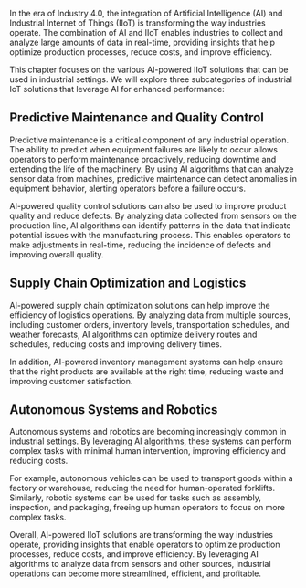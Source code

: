 
In the era of Industry 4.0, the integration of Artificial Intelligence (AI) and Industrial Internet of Things (IIoT) is transforming the way industries operate. The combination of AI and IIoT enables industries to collect and analyze large amounts of data in real-time, providing insights that help optimize production processes, reduce costs, and improve efficiency.

This chapter focuses on the various AI-powered IIoT solutions that can be used in industrial settings. We will explore three subcategories of industrial IoT solutions that leverage AI for enhanced performance:

Predictive Maintenance and Quality Control
------------------------------------------

Predictive maintenance is a critical component of any industrial operation. The ability to predict when equipment failures are likely to occur allows operators to perform maintenance proactively, reducing downtime and extending the life of the machinery. By using AI algorithms that can analyze sensor data from machines, predictive maintenance can detect anomalies in equipment behavior, alerting operators before a failure occurs.

AI-powered quality control solutions can also be used to improve product quality and reduce defects. By analyzing data collected from sensors on the production line, AI algorithms can identify patterns in the data that indicate potential issues with the manufacturing process. This enables operators to make adjustments in real-time, reducing the incidence of defects and improving overall quality.

Supply Chain Optimization and Logistics
---------------------------------------

AI-powered supply chain optimization solutions can help improve the efficiency of logistics operations. By analyzing data from multiple sources, including customer orders, inventory levels, transportation schedules, and weather forecasts, AI algorithms can optimize delivery routes and schedules, reducing costs and improving delivery times.

In addition, AI-powered inventory management systems can help ensure that the right products are available at the right time, reducing waste and improving customer satisfaction.

Autonomous Systems and Robotics
-------------------------------

Autonomous systems and robotics are becoming increasingly common in industrial settings. By leveraging AI algorithms, these systems can perform complex tasks with minimal human intervention, improving efficiency and reducing costs.

For example, autonomous vehicles can be used to transport goods within a factory or warehouse, reducing the need for human-operated forklifts. Similarly, robotic systems can be used for tasks such as assembly, inspection, and packaging, freeing up human operators to focus on more complex tasks.

Overall, AI-powered IIoT solutions are transforming the way industries operate, providing insights that enable operators to optimize production processes, reduce costs, and improve efficiency. By leveraging AI algorithms to analyze data from sensors and other sources, industrial operations can become more streamlined, efficient, and profitable.
